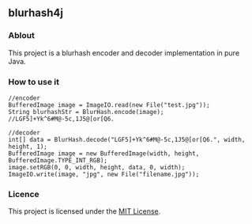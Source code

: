 ## blurhash4j

### Ablout

This project is a blurhash encoder and decoder implementation in pure Java.

### How to use it

```
//encoder
BufferedImage image = ImageIO.read(new File("test.jpg"));
String blurhashStr = BlurHash.encode(image); //LGF5]+Yk^6#M@-5c,1J5@[or[Q6.

//decoder
int[] data = BlurHash.decode("LGF5]+Yk^6#M@-5c,1J5@[or[Q6.", width, height, 1);
BufferedImage image = new BufferedImage(width, height, BufferedImage.TYPE_INT_RGB);
image.setRGB(0, 0, width, height, data, 0, width);
ImageIO.write(image, "jpg", new File("filename.jpg"));
```

### Licence

This project is licensed under the [MIT License](LICENSE).